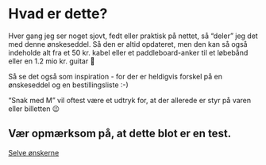 # Hvad er dette? 

Hver gang jeg ser noget sjovt, fedt eller praktisk på nettet, så “deler” jeg det med denne ønskeseddel. Så den er altid opdateret, men den kan så også indeholde alt fra et 50 kr. kabel eller et paddleboard-anker til et løbebånd eller en 1.2 mio kr. guitar 🤪

Så se det også som inspiration - for der er heldigvis forskel på en ønskeseddel og en bestillingsliste :-) 

“Snak med M” vil oftest være et udtryk for, at der allerede er styr på varen eller billetten 😉 


## Vær opmærksom på, at dette blot er en test.
[Selve ønskerne](/ønsker.md)
